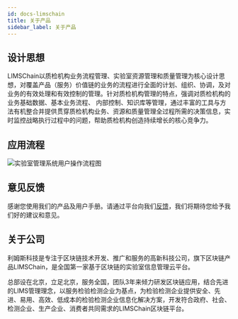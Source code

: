 ```yaml
---
id: docs-limschain
title: 关于产品
sidebar_label: 关于产品
---
```


## 设计思想

LIMSChain以质检机构业务流程管理、实验室资源管理和质量管理为核心设计思想，对覆盖产品（服务）价值链的业务的流程进行全面的计划、组织、协调，及对业务的有效处理和有效控制的管理。针对质检机构管理的特点，强调对质检机构的业务基础数据、基本业务流程、 内部控制、知识库等管理，通过丰富的工具与方法有机整合并提供贯穿质检机构业务、资源和质量管理全过程所需的决策信息，实时监控战略执行过程中的问题，帮助质检机构创造持续增长的核心竞争力。

## 应用流程

![实验室管理系统用户操作流程图](http://datmfiles.ebookchain.org/1LH1LOkUD5WLIMSChain-%E6%93%8D%E4%BD%9C%E6%B5%81%E7%A8%8B.png "实验室管理系统用户操作流程图")

## 意见反馈

感谢您使用我们的产品及用户手册。请通过平台向我们[反馈](http://LIMSChain.com/ "用户意见反馈")，我们将期待您给予我们好的建议和意见。

## 关于公司

利姆斯科技是专注于区块链技术开发、推广和服务的高新科技公司，旗下区块链产品LIMSChain，是全国第一家基于区块链的实验室信息管理云平台。

总部设在北京，立足北京，服务全国，团队3年来倾力研发区块链应用，结合先进的LIMS管理理念，以服务检验检测企业为基点，为检验检测企业提供安全、先进、易用、高效、低成本的检验检测企业信息化解决方案，开发符合政府、社会、检测企业、生产企业、消费者共同需求的LIMSChain区块链平台。

